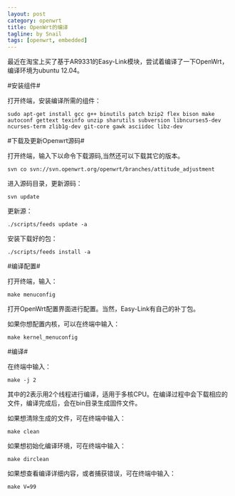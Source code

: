 ```yaml
---
layout: post
category: openwrt
title: OpenWrt的编译
tagline: by Snail
tags: [openwrt, embedded]
---
```

最近在淘宝上买了基于AR9331的Easy-Link模块，尝试着编译了一下OpenWrt，编译环境为ubuntu 12.04。

<!--more-->

#安装组件#

打开终端，安装编译所需的组件：

    sudo apt-get install gcc g++ binutils patch bzip2 flex bison make autoconf gettext texinfo unzip sharutils subversion libncurses5-dev ncurses-term zlib1g-dev git-core gawk asciidoc libz-dev
    
#下载及更新Openwrt源码#

打开终端，输入下以命令下载源码,当然还可以下载其它的版本。

    svn co svn://svn.openwrt.org/openwrt/branches/attitude_adjustment
    
进入源码目录，更新源码：

    svn update
    
更新源：

    ./scripts/feeds update -a
    
安装下载好的包：

    ./scripts/feeds install -a
    
#编译配置#

打开终端，输入：

    make menuconfig
   
打开OpenWrt配置界面进行配置。当然，Easy-Link有自己的补丁包。

如果你想配置内核，可以在终端中输入：

    make kernel_menuconfig
    
#编译#

在终端中输入：

    make -j 2
    
其中的2表示用2个线程进行编译，适用于多核CPU。在编译过程中会下载相应的文件，编译完成后，会在bin目录生成固件文件。

如果想清除生成的文件，可在终端中输入：

    make clean
    
如果想初始化编译环境，可在终端中输入：

    make dirclean
    
如果想查看编译详细内容，或者捕获错误，可在终端中输入：

    make V=99